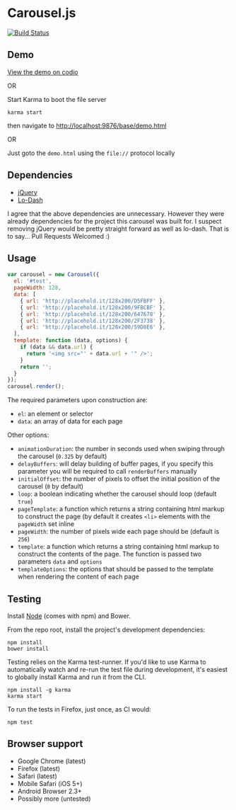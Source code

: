 # Carousel.js

[![Build Status](https://secure.travis-ci.org/ndaversa/carousel.js.png?branch=master)](http://travis-ci.org/ndaversa/carousel.js)

## Demo

[View the demo on codio](http://ndaversa.cod.io/carousel-js/demo.html)

OR

Start Karma to boot the file server

```
karma start
```

then navigate to
[http://localhost:9876/base/demo.html](http://localhost:9876/base/demo.html)

OR

Just goto the `demo.html` using the `file://` protocol locally

## Dependencies

* [jQuery](http://jquery.com/)
* [Lo-Dash](http://lodash.com/)

I agree that the above dependencies are unnecessary. However they
were already dependencies for the project this carousel was built for.
I suspect removing jQuery would be pretty straight forward as well as lo-dash.
That is to say... Pull Requests Welcomed :)

## Usage

```javascript
var carousel = new Carousel({
  el: '#test',
  pageWidth: 128,
  data: [
    { url: 'http://placehold.it/128x200/D5FBFF' },
    { url: 'http://placehold.it/128x200/9FBCBF' },
    { url: 'http://placehold.it/128x200/647678' },
    { url: 'http://placehold.it/128x200/2F3738' },
    { url: 'http://placehold.it/128x200/59D8E6' },
  ],
  template: function (data, options) {
    if (data && data.url) {
      return '<img src="' + data.url + '" />';
    }
    return '';
  }
});
carousel.render();
```

The required parameters upon construction are:
  * `el`: an element or selector
  * `data`: an array of data for each page

Other options:
  * `animationDuration`: the number in seconds used when swiping through the
     carousel (`0.325` by default)
  * `delayBuffers`: will delay building of buffer pages, if you specify
    this parameter you will be required to call `renderBuffers` manually
  * `initialOffset`: the number of pixels to offset the initial position of
    the carousel (`0` by default)
  * `loop`: a boolean indicating whether the carousel should loop
    (default `true`)
  * `pageTemplate`: a function which returns a string containing html markup to construct the
    page (by default it creates `<li>` elements with the `pageWidth` set inline
  * `pageWidth`: the number of pixels wide each page should be (default
    is `256`)
  * `template`: a function which returns a string containing html markup
    to construct the contents of the page. The function is passed two
    parameters `data` and `options`
  * `templateOptions`: the options that should be passed to the template
    when rendering the content of each page

## Testing

Install [Node](http://nodejs.org) (comes with npm) and Bower.

From the repo root, install the project's development dependencies:

```
npm install
bower install
```

Testing relies on the Karma test-runner. If you'd like to use Karma to
automatically watch and re-run the test file during development, it's easiest
to globally install Karma and run it from the CLI.

```
npm install -g karma
karma start
```

To run the tests in Firefox, just once, as CI would:

```
npm test
```

## Browser support

* Google Chrome (latest)
* Firefox (latest)
* Safari (latest)
* Mobile Safari (iOS 5+)
* Android Browser 2.3+
* Possibly more (untested)
